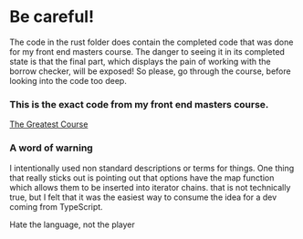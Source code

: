 # Be careful!
The code in the rust folder does contain the completed code that was done for
my front end masters course.  The danger to seeing it in its completed state is
that the final part, which displays the pain of working with the borrow
checker, will be exposed!  So please, go through the course, before looking
into the code too deep.

### This is the exact code from my front end masters course.
[The Greatest Course](https://frontendmasters.com/courses/typescript-go-rust)

### A word of warning
I intentionally used non standard descriptions or terms for things.  One thing
that really sticks out is pointing out that options have the map function which
allows them to be inserted into iterator chains.  that is not technically true,
but I felt that it was the easiest way to consume the idea for a dev coming
from TypeScript.


Hate the language, not the player



